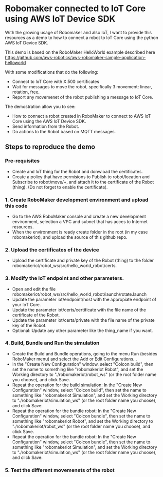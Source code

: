 # Robomaker connected to IoT Core using AWS IoT Device SDK

With the growing usage of Robomaker and also IoT, I want to provide this resources as a demo to how to connect a robot to IoT Core using the python AWS IoT Device SDK.

This demo is based on the RoboMaker HelloWorld example described here https://github.com/aws-robotics/aws-robomaker-sample-application-helloworld

With some modifications that do the following:

* Connect to IoT Core with X.500 certificates
* Wait for messages to move the robot, specifically 3 movement: linear, rotation, free.
* Report any movemenet of the robot publishing a message to IoT Core.

The demostration allow you to see:

* How to connect a robot created in RoboMaker to connect to AWS IoT Core using the AWS IoT Device SDK.
* Send information from the Robot.
* Do actions to the Robot based on MQTT messages.

## Steps to reproduce the demo

### Pre-requisites
* Create and IoT thing for the Robot and donwload the certificates.
* Create a policy that have permisions to Publish to robot/location and Subscribe to robot/move/+, and attach it to the certificate of the Robot (thing).  (Do not forget to enable the certificate).

### 1. Create RoboMaker development environment and upload this code
* Go to the AWS RoboMaker console and create a new development environment, selection a VPC and subnet that has acces to Internet resources.
* When the environment is ready create folder in the root (in my case robomakeriot), and upload the source of this github repo.

### 2. Upload the certificates of the device
* Upload the certificate and private key of the Robot (thing) to the folder robomakeriot/robot_ws/src/hello_world_robot/certs.

### 3. Modify the IoT endpoint and other parameters.
* Open and edit the file robomakeriot/robot_ws/src/hello_world_robot/launch/rotate.launch
* Update the parameter iot/endpoint/host with the appropiate endpoint of your IoT Core.
* Update the parameter iot/certs/certificate with the file name of the certificate of the Robot.
* Update the parameter iot/certs/private with the file name of the private key of the Robot.
* Optional: Update any other parameter like the thing_name if you want.

### 4. Build, Bundle and Run the simulation
* Create the Build and Bundle operations, going to the menu Run (besides RoboMaker menu) and select the Add or Edit Configurations...
* In the "Create New Configuration" window, select "Colcon build", then set the name to something like "robomakeriot Robot", and set the Working directory to "./robomakeriot/robot_ws" (or the root folder name you choose), and click Save.
* Repeat the operation for the build simulation: In the "Create New Configuration" window, select "Colcon build", then set the name to something like "robomakeriot Simulation", and set the Working directory to "./robomakeriot/simulation_ws" (or the root folder name you choose), and click Save.
* Repeat the operation for the bundle robot: In the "Create New Configuration" window, select "Colcon bundle", then set the name to something like "robomakeriot Robot", and set the Working directory to "./robomakeriot/robot_ws" (or the root folder name you choose), and click Save.
* Repeat the operation for the bundle robot: In the "Create New Configuration" window, select "Colcon bundle", then set the name to something like "robomakeriot Simulation", and set the Working directory to "./robomakeriot/simulation_ws" (or the root folder name you choose), and click Save.

### 5. Test the different movemenets of the robot
